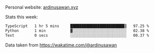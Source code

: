 Personal website: [ardinusawan.xyz](https://ardinusawan.xyz)

Stats this week:
<!--START_SECTION:waka-->

```txt
TypeScript   1 hr 5 mins     ████████████████████████▒   97.25 %
Python       1 min           ▓░░░░░░░░░░░░░░░░░░░░░░░░   02.38 %
Text         0 secs          ░░░░░░░░░░░░░░░░░░░░░░░░░   00.37 %
```

<!--END_SECTION:waka-->
Data taken from https://wakatime.com/@ardinusawan
